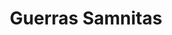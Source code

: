 ﻿---
title: "Guerras Samnitas"
permalink: periodes_156.html
layout: periode
dataInici: -343
dataFi: -290
sidebar: periodes
pares:
  - 43:
    title: "Conquista de Italia"
    dataInici: "(-396)"
    dataFi: "(-264)"

fills:
  - 82:
    title: "Batalla de Sentino"
    dataInici: "(-295)"

jocsPrincipals:
jocsEscenaris:
jocsEpoca:
  - title: "Rise of the Roman Republic"
    bggId: 6202
    escenari: "The Conquest of Central Italy"

jocsEpocaEscenaris:
  - title: "Rise of the Roman Republic"
    bggId: 6202
    escenari: "The Conquest of Central Italy"

---
